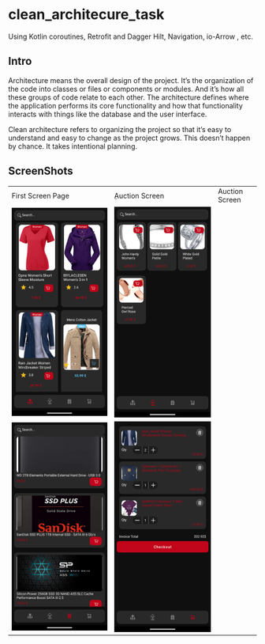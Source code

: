 # clean_architecure_task
 Using Kotlin coroutines, Retrofit and Dagger Hilt, Navigation, io-Arrow , etc.
 
 
## Intro
Architecture means the overall design of the project. It’s the organization of the code into classes or files or components or modules. And it’s how all these groups of code relate to each other. The architecture defines where the application performs its core functionality and how that functionality interacts with things like the database and the user interface.

Clean architecture refers to organizing the project so that it’s easy to understand and easy to change as the project grows. This doesn’t happen by chance. It takes intentional planning.
##  ScreenShots
<table>
  <tr>
    <td>First Screen Page</td>
     <td>ِAuction Screen</td>
     <td>Auction Screen</td>
  </tr>
  <tr>
    <td><img src="https://github.com/eng-marwa/android_task/blob/main/Screenshot_1684295720.png" width="400"></td>
   <td><img src="https://github.com/eng-marwa/android_task/blob/main/Screenshot_1684295723.png" width="400"></td>
  </tr>
  <tr>
    <td><img src="https://github.com/eng-marwa/android_task/blob/main/Screenshot_1684295727.png" width="400"></td>
    <td><img src="https://github.com/eng-marwa/android_task/blob/main/Screenshot_1684295731.png" width="400"/></td>

  </tr>
 </table>

